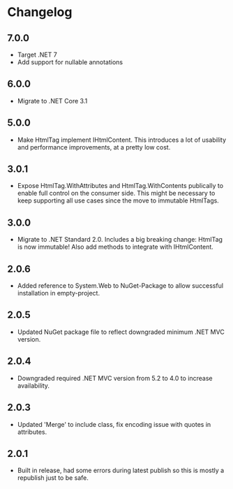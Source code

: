 # Changelog

## 7.0.0
- Target .NET 7
- Add support for nullable annotations

## 6.0.0
 
- Migrate to .NET Core 3.1

## 5.0.0

- Make HtmlTag implement IHtmlContent. This introduces a lot of usability and performance improvements, at a pretty low cost.

## 3.0.1

- Expose HtmlTag.WithAttributes and HtmlTag.WithContents publically to enable full control on the consumer side. This might be necessary to keep supporting all use cases since the move to immutable HtmlTags.

## 3.0.0

- Migrate to .NET Standard 2.0. Includes a big breaking change: HtmlTag is now immutable! Also add methods to integrate with IHtmlContent.

## 2.0.6

- Added reference to System.Web to NuGet-Package to allow successful installation in empty-project.

## 2.0.5

- Updated NuGet package file to reflect downgraded minimum .NET MVC version.

## 2.0.4

- Downgraded required .NET MVC version from 5.2 to 4.0 to increase availability.

## 2.0.3

- Updated 'Merge' to include class, fix encoding issue with quotes in attributes.

## 2.0.1

- Built in release, had some errors during latest publish so this is mostly a republish just to be safe.
